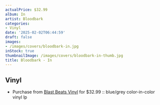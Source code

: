 ```yaml
---
actualPrice: $32.99
album: In
artist: Bloodbark
categories:
- Vinyl
date: '2025-02-02T06:44:59'
draft: false
images:
- /images/covers/bloodbark-in.jpg
inStock: true
thumbnailImage: /images/covers/bloodbark-in-thumb.jpg
title: Bloodbark - In
---
```


## Vinyl
* Purchase from [Blast Beats Vinyl](https://blastbeatsvinyl.com/products/bloodbark-bonebranches-blue-grey-color-in-color-vinyl-lp) for $32.99 :: blue/grey color-in-color vinyl lp

